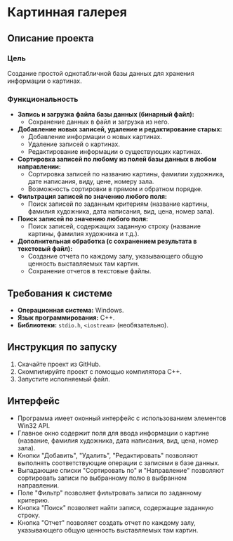 ﻿# Картинная галерея

## Описание проекта

### Цель
Создание простой однотабличной базы данных для хранения информации о картинах.

### Функциональность
- **Запись и загрузка файла базы данных (бинарный файл):**
  - Сохранение данных в файл и загрузка из него.
- **Добавление новых записей, удаление и редактирование старых:**
  - Добавление информации о новых картинах.
  - Удаление записей о картинах.
  - Редактирование информации о существующих картинах.
- **Сортировка записей по любому из полей базы данных в любом направлении:**
  - Сортировка записей по названию картины, фамилии художника, дате написания, виду, цене, номеру зала.
  - Возможность сортировки в прямом и обратном порядке.
- **Фильтрация записей по значению любого поля:**
  - Поиск записей по заданным критериям (название картины, фамилия художника, дата написания, вид, цена, номер зала).
- **Поиск записей по значению любого поля:**
  - Поиск записей, содержащих заданную строку (название картины, фамилия художника и т.д.).
- **Дополнительная обработка (с сохранением результата в текстовый файл):**
  - Создание отчета по каждому залу, указывающего общую ценность выставляемых там картин.
  - Сохранение отчетов в текстовые файлы.

## Требования к системе
- **Операционная система:** Windows.
- **Язык программирования:** C++.
- **Библиотеки:** `stdio.h`, `<iostream>` (необязательно).

## Инструкция по запуску

1. Скачайте проект из GitHub.
2. Скомпилируйте проект с помощью компилятора C++.
3. Запустите исполняемый файл.

## Интерфейс

- Программа имеет оконный интерфейс с использованием элементов Win32 API.
- Главное окно содержит поля для ввода информации о картине (название, фамилия художника, дата написания, вид, цена, номер зала).
- Кнопки "Добавить", "Удалить", "Редактировать" позволяют выполнять соответствующие операции с записями в базе данных.
- Выпадающие списки "Сортировать по" и "Направление" позволяют сортировать записи по выбранному полю в выбранном направлении.
- Поле "Фильтр" позволяет фильтровать записи по заданному критерию.
- Кнопка "Поиск" позволяет найти записи, содержащие заданную строку.
- Кнопка "Отчет" позволяет создать отчет по каждому залу, указывающего общую ценность выставляемых там картин.
